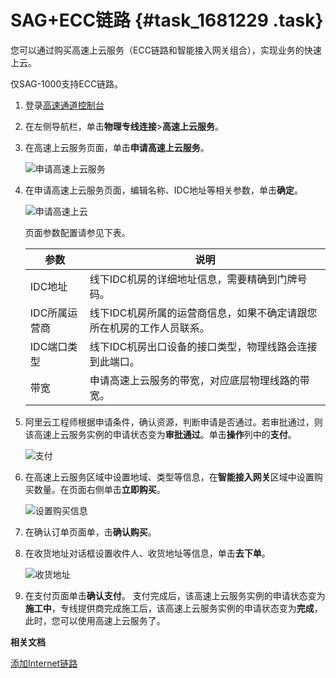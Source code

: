 # SAG+ECC链路 {#task_1681229 .task}

您可以通过购买高速上云服务（ECC链路和智能接入网关组合），实现业务的快速上云。

仅SAG-1000支持ECC链路。

1.  登录[高速通道控制台](https://expressconnect.console.aliyun.com)
2.  在左侧导航栏，单击**物理专线连接**\>**高速上云服务**。
3.  在高速上云服务页面，单击**申请高速上云服务**。 

    ![申请高速上云服务](http://static-aliyun-doc.oss-cn-hangzhou.aliyuncs.com/assets/img/1332542/156655243655384_zh-CN.png)

4.  在申请高速上云服务页面，编辑名称、IDC地址等相关参数，单击**确定**。 

    ![申请高速上云](http://static-aliyun-doc.oss-cn-hangzhou.aliyuncs.com/assets/img/1332542/156655243655388_zh-CN.png)

    页面参数配置请参见下表。

    |参数|说明|
    |--|--|
    |IDC地址|线下IDC机房的详细地址信息，需要精确到门牌号码。|
    |IDC所属运营商|线下IDC机房所属的运营商信息，如果不确定请跟您所在机房的工作人员联系。|
    |IDC端口类型|线下IDC机房出口设备的接口类型，物理线路会连接到此端口。|
    |带宽|申请高速上云服务的带宽，对应底层物理线路的带宽。|

5.  阿里云工程师根据申请条件，确认资源，判断申请是否通过。若审批通过，则该高速上云服务实例的申请状态变为**审批通过**。单击**操作**列中的**支付**。 

    ![支付](http://static-aliyun-doc.oss-cn-hangzhou.aliyuncs.com/assets/img/1332542/156655243655389_zh-CN.png)

6.  在高速上云服务区域中设置地域、类型等信息，在**智能接入网关**区域中设置购买数量。在页面右侧单击**立即购买**。 

    ![设置购买信息](http://static-aliyun-doc.oss-cn-hangzhou.aliyuncs.com/assets/img/1332542/156655243655391_zh-CN.png)

7.  在确认订单页面单，击**确认购买**。
8.  在收货地址对话框设置收件人、收货地址等信息，单击**去下单**。 

    ![收货地址](http://static-aliyun-doc.oss-cn-hangzhou.aliyuncs.com/assets/img/1332542/156655243655413_zh-CN.png)

9.  在支付页面单击**确认支付**。 支付完成后，该高速上云服务实例的申请状态变为**施工中**，专线提供商完成施工后，该高速上云服务实例的申请状态变为**完成**，此时，您可以使用高速上云服务了。

**相关文档**  


[添加Internet链路](../../../../cn.zh-CN/智能接入网关硬件版/配置指导/管理智能接入网关实例/添加Internet链路.md#)

